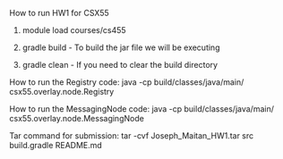 How to run HW1 for CSX55

1. module load courses/cs455

2. gradle build - To build the jar file we will be executing

3. gradle clean - If you need to clear the build directory

How to run the Registry code: java -cp build/classes/java/main/ csx55.overlay.node.Registry <port-number>

How to run the MessagingNode code: java -cp build/classes/java/main/ csx55.overlay.node.MessagingNode <hostname> <port-number>

Tar command for submission: tar -cvf Joseph_Maitan_HW1.tar src build.gradle README.md

